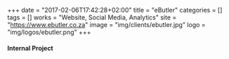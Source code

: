 +++
date = "2017-02-06T17:42:28+02:00"
title = "eButler"
categories = []
tags = []
works = "Website, Social Media, Analytics"
site = "https://www.ebutler.co.za"
image = "img/clients/ebutler.jpg"
logo = "img/logos/ebutler.png"
+++
#### Internal Project

